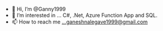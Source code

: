 - 👋 Hi, I’m @Ganny1999
- 👀 I’m interested in ... C#, .Net, Azure Function App and SQL.
- 📫 How to reach me ...ganeshnalegave1999@gmail.com
